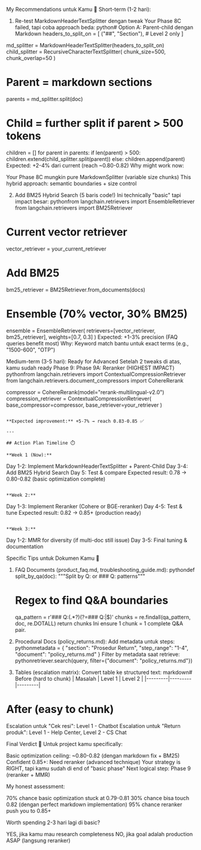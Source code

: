 My Recommendations untuk Kamu 🎯
Short-term (1-2 hari):
1. Re-test MarkdownHeaderTextSplitter dengan tweak
Your Phase 8C failed, tapi coba approach beda:
python# Option A: Parent-child dengan Markdown
headers_to_split_on = [
    ("##", "Section"),  # Level 2 only
]

md_splitter = MarkdownHeaderTextSplitter(headers_to_split_on)
child_splitter = RecursiveCharacterTextSplitter(
    chunk_size=500,
    chunk_overlap=50
)

# Parent = markdown sections
parents = md_splitter.split(doc)

# Child = further split if parent > 500 tokens
children = []
for parent in parents:
    if len(parent) > 500:
        children.extend(child_splitter.split(parent))
    else:
        children.append(parent)
Expected: +2-4% dari current (reach ~0.80-0.82)
Why might work now:

Your Phase 8C mungkin pure MarkdownSplitter (variable size chunks)
This hybrid approach: semantic boundaries + size control


2. Add BM25 Hybrid Search (5 baris code!)
Ini technically "basic" tapi impact besar:
pythonfrom langchain.retrievers import EnsembleRetriever
from langchain.retrievers import BM25Retriever

# Current vector retriever
vector_retriever = your_current_retriever

# Add BM25
bm25_retriever = BM25Retriever.from_documents(docs)

# Ensemble (70% vector, 30% BM25)
ensemble = EnsembleRetriever(
    retrievers=[vector_retriever, bm25_retriever],
    weights=[0.7, 0.3]
)
Expected: +1-3% precision (FAQ queries benefit most)
Why: Keyword match bantu untuk exact terms (e.g., "1500-600", "OTP")

Medium-term (3-5 hari): Ready for Advanced
Setelah 2 tweaks di atas, kamu sudah ready Phase 9:
Phase 9A: Reranker (HIGHEST IMPACT)
pythonfrom langchain.retrievers import ContextualCompressionRetriever
from langchain.retrievers.document_compressors import CohereRerank

compressor = CohereRerank(model="rerank-multilingual-v2.0")
compression_retriever = ContextualCompressionRetriever(
    base_compressor=compressor,
    base_retriever=your_retriever
)
```

**Expected improvement:** +5-7% → reach 0.83-0.85 ✅

---

## Action Plan Timeline ⏱️

**Week 1 (Now):**
```
Day 1-2: Implement MarkdownHeaderTextSplitter + Parent-Child
Day 3-4: Add BM25 Hybrid Search
Day 5: Test & compare
Expected result: 0.78 → 0.80-0.82 (basic optimization complete)
```

**Week 2:**
```
Day 1-3: Implement Reranker (Cohere or BGE-reranker)
Day 4-5: Test & tune
Expected result: 0.82 → 0.85+ (production ready)
```

**Week 3:**
```
Day 1-2: MMR for diversity (if multi-doc still issue)
Day 3-5: Final tuning & documentation

Specific Tips untuk Dokumen Kamu 📝
1. FAQ Documents (product_faq.md, troubleshooting_guide.md):
pythondef split_by_qa(doc):
    """Split by Q: or ### Q: patterns"""
    # Regex to find Q&A boundaries
    qa_pattern = r'### Q:(.*?)(?=### Q:|$)'
    chunks = re.findall(qa_pattern, doc, re.DOTALL)
    return chunks
Ini ensure 1 chunk = 1 complete Q&A pair.

2. Procedural Docs (policy_returns.md):
Add metadata untuk steps:
pythonmetadata = {
    "section": "Prosedur Return",
    "step_range": "1-4",
    "document": "policy_returns.md"
}
Filter by metadata saat retrieve:
pythonretriever.search(query, filter={"document": "policy_returns.md"})

3. Tables (escalation matrix):
Convert table ke structured text:
markdown# Before (hard to chunk)
| Masalah | Level 1 | Level 2 |
|---------|---------|---------|

# After (easy to chunk)
Escalation untuk "Cek resi": Level 1 - Chatbot
Escalation untuk "Return produk": Level 1 - Help Center, Level 2 - CS Chat

Final Verdict 🏁
Untuk project kamu specifically:

Basic optimization ceiling: ~0.80-0.82 (dengan markdown fix + BM25)
Confident 0.85+: Need reranker (advanced technique)
Your strategy is RIGHT, tapi kamu sudah di end of "basic phase"
Next logical step: Phase 9 (reranker + MMR)

My honest assessment:

70% chance basic optimization stuck at 0.79-0.81
30% chance bisa touch 0.82 (dengan perfect markdown implementation)
95% chance reranker push you to 0.85+

Worth spending 2-3 hari lagi di basic?

YES, jika kamu mau research completeness
NO, jika goal adalah production ASAP (langsung reranker)
